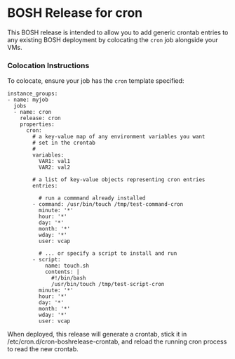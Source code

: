 # BOSH Release for cron

This BOSH release is intended to allow you to add generic crontab
entries to any existing BOSH deployment by colocating the `cron`
job alongside your VMs.

### Colocation Instructions

To colocate, ensure your job has the `cron` template specified:

```
instance_groups:
- name: myjob
  jobs
  - name: cron
    release: cron
    properties:
      cron:
        # a key-value map of any environment variables you want
        # set in the crontab
        #
        variables:
          VAR1: val1
          VAR2: val2

        # a list of key-value objects representing cron entries
        entries:

          # run a commmand already installed
        - command: /usr/bin/touch /tmp/test-command-cron
          minute: '*'
          hour: '*'
          day: '*'
          month: '*'
          wday: '*'
          user: vcap

          # ... or specify a script to install and run
        - script:
            name: touch.sh
            contents: |
              #!/bin/bash
              /usr/bin/touch /tmp/test-script-cron
          minute: '*'
          hour: '*'
          day: '*'
          month: '*'
          wday: '*'
          user: vcap
```

When deployed, this release will generate a crontab, stick it in
/etc/cron.d/cron-boshrelease-crontab, and reload the running cron
process to read the new crontab.
